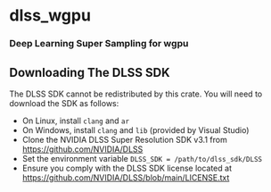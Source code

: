 # dlss_wgpu
### Deep Learning Super Sampling for wgpu

## Downloading The DLSS SDK
The DLSS SDK cannot be redistributed by this crate. You will need to download the SDK as follows:
* On Linux, install `clang` and `ar`
* On Windows, install `clang` and `lib` (provided by Visual Studio)
* Clone the NVIDIA DLSS Super Resolution SDK v3.1 from https://github.com/NVIDIA/DLSS
* Set the environment variable `DLSS_SDK = /path/to/dlss_sdk/DLSS`
* Ensure you comply with the DLSS SDK license located at https://github.com/NVIDIA/DLSS/blob/main/LICENSE.txt
